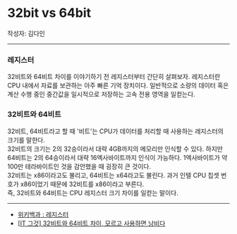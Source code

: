 # 32bit vs 64bit
작성자: 김다인

---

### 레지스터
32비트와 64비트 차이를 이야기하기 전 레지스터부터 간단히 살펴보자. 레지스터란 CPU 내에서 자료를 보관하는 아주 빠른 기억 장치이다. 일반적으로 소량의 데이터 혹은 계산 수행 중인 중간값을 일시적으로 저장하는 고속 전용 영역을 일컫는다.  

### 32비트와 64비트
32비트, 64비트라고 할 때 '비트'는 CPU가 데이터를 처리할 때 사용하는 레지스터의 크기를 말한다.  
32비트의 크기는 2의 32승이라서 대략 4GB까지의 메모리만 인식할 수 있다. 하지만 64비트는 2의 64승이라서 대략 16엑사바이트까지 인식이 가능하다. 1엑사바이트가 약 100만 테라바이트인 것을 감안했을 때 굉장히 큰 것이다.  
32비트는 x86이라고도 불리고, 64비트는 x64라고도 불린다. 과거 인텔 CPU 칩셋 번호가 x86이었기 때문에 32비트를 x86이라고 부른다.  
즉, 32비트와 64비트는 CPU 레지스터 크기 차이를 일컫는 말이다.  

---
* [위키백과 : 레지스터](https://ko.wikipedia.org/wiki/%ED%94%84%EB%A1%9C%EC%84%B8%EC%84%9C_%EB%A0%88%EC%A7%80%EC%8A%A4%ED%84%B0)
* [[IT 그것] 32비트와 64비트 차이, 모르고 사용하면 낭비다](https://www.e-focus.co.kr/news/articleView.html?idxno=9167)

